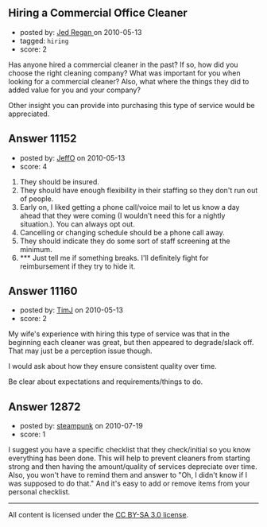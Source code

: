 ## Hiring a Commercial Office Cleaner

- posted by: [Jed Regan ](https://stackexchange.com/users/-1/1940-jed-regan) on 2010-05-13
- tagged: `hiring`
- score: 2

Has anyone hired a commercial cleaner in the past?  If so, how did you choose the right cleaning company?  What was important for you when looking for a commercial cleaner?  Also, what where the things they did to added value for you and your company?

Other insight you can provide into purchasing this type of service would be appreciated.  


## Answer 11152

- posted by: [JeffO](https://stackexchange.com/users/-1/1796-jeffo) on 2010-05-13
- score: 4

 1. They should be insured.
 2. They should have enough flexibility
    in their staffing so they don't run
    out of people.
 3. Early on, I liked getting a phone
    call/voice mail to let us know a day
    ahead that they were coming (I
    wouldn't need this for a nightly
    situation.). You can always opt out.
 4. Cancelling or changing schedule should be a phone call away.
 5. They should indicate they do some sort of staff screening at the minimum.
 6. *** Just tell me if something breaks. I'll definitely fight for reimbursement if they try to hide it.




## Answer 11160

- posted by: [TimJ](https://stackexchange.com/users/-1/1172-timj) on 2010-05-13
- score: 2

My wife's experience with hiring this type of service was that in the beginning each cleaner was great, but then appeared to degrade/slack off.  That may just be a perception issue though.  

I would ask about how they ensure consistent quality over time.  

Be clear about expectations and requirements/things to do.


## Answer 12872

- posted by: [steampunk](https://stackexchange.com/users/-1/3862-steampunk) on 2010-07-19
- score: 1

I suggest you have a specific checklist that they check/initial so you know everything has been done.  This will help to prevent cleaners from starting strong and then having the amount/quality of services depreciate over time.  Also, you won't have to remind them and answer to "Oh, I didn't know if I was supposed to do that."  And it's easy to add or remove items from your personal checklist.





---

All content is licensed under the [CC BY-SA 3.0 license](https://creativecommons.org/licenses/by-sa/3.0/).
